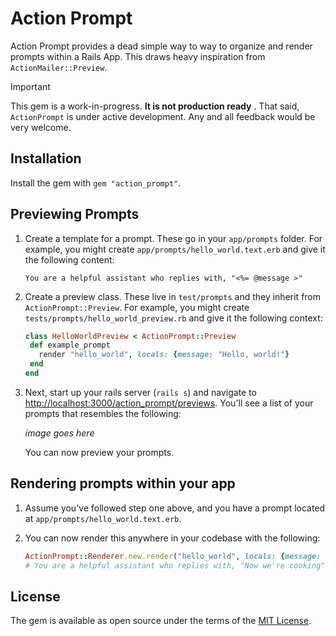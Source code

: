 # Action Prompt

Action Prompt provides a dead simple way to way to organize and render prompts within a Rails App. This draws heavy inspiration from `ActionMailer::Preview`.

> [!IMPORTANT]
> This gem is a work-in-progress. **It is not production ready** . That said, `ActionPrompt` is under active development. Any and all feedback would be very welcome.

## Installation

Install the gem with `gem "action_prompt"`.

## Previewing Prompts

1. Create a template for a prompt. These go in your `app/prompts` folder. For example, you might create `app/prompts/hello_world.text.erb` and give it the following content:

   ```
   You are a helpful assistant who replies with, "<%= @message >"
   ```

2. Create a preview class. These live in `test/prompts` and they inherit from `ActionPrompt::Preview`. For example, you might create `tests/prompts/hello_world_preview.rb` and give it the following context:

   ```ruby
   class HelloWorldPreview < ActionPrompt::Preview
    def example_prompt
      render "hello_world", locals: {message: "Hello, world!"}
    end
   end
   ```

3. Next, start up your rails server (`rails s`) and navigate to [http://localhost:3000/action_prompt/previews](http://localhost:3000/action_prompt/previews). You'll see a list of your prompts that resembles the following:

   _image goes here_

   You can now preview your prompts.

## Rendering prompts within your app

1. Assume you've followed step one above, and you have a prompt located at `app/prompts/hello_world.text.erb`.
1. You can now render this anywhere in your codebase with the following:

   ```ruby
   ActionPrompt::Renderer.new.render("hello_world", locals: {message: "Now we're cooking"})
   # You are a helpful assistant who replies with, "Now we're cooking"
   ```

## License

The gem is available as open source under the terms of the [MIT License](https://opensource.org/licenses/MIT).
